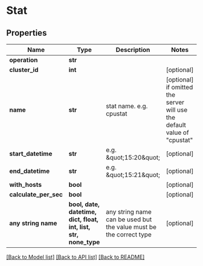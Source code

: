 # Stat


## Properties
Name | Type | Description | Notes
------------ | ------------- | ------------- | -------------
**operation** | **str** |  | 
**cluster_id** | **int** |  | [optional] 
**name** | **str** | stat name. e.g. cpustat | [optional]  if omitted the server will use the default value of "cpustat"
**start_datetime** | **str** | e.g. \&quot;15:20\&quot; | [optional] 
**end_datetime** | **str** | e.g. \&quot;15:21\&quot; | [optional] 
**with_hosts** | **bool** |  | [optional] 
**calculate_per_sec** | **bool** |  | [optional] 
**any string name** | **bool, date, datetime, dict, float, int, list, str, none_type** | any string name can be used but the value must be the correct type | [optional]

[[Back to Model list]](../README.md#documentation-for-models) [[Back to API list]](../README.md#documentation-for-api-endpoints) [[Back to README]](../README.md)


